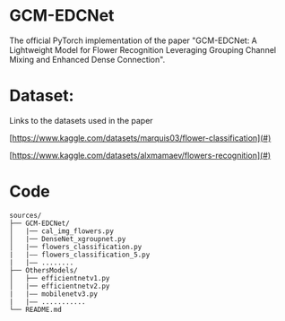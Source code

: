 # GCM-EDCNet

The official PyTorch implementation of the paper "GCM-EDCNet: A Lightweight Model for Flower Recognition Leveraging Grouping Channel Mixing and Enhanced Dense Connection".

# Dataset:

Links to the datasets used in the paper

[https://www.kaggle.com/datasets/marquis03/flower-classification](#)

[https://www.kaggle.com/datasets/alxmamaev/flowers-recognition](#)



# Code

```plaintext
sources/
├── GCM-EDCNet/
│   |── cal_img_flowers.py
│   |── DenseNet_xgroupnet.py
│   |── flowers_classification.py
|   |—— flowers_classification_5.py
|   |—— ........
├── OthersModels/
│   ├── efficientnetv1.py
│   |── efficientnetv2.py
|   |—— mobilenetv3.py
|   |—— ...........
└── README.md
```